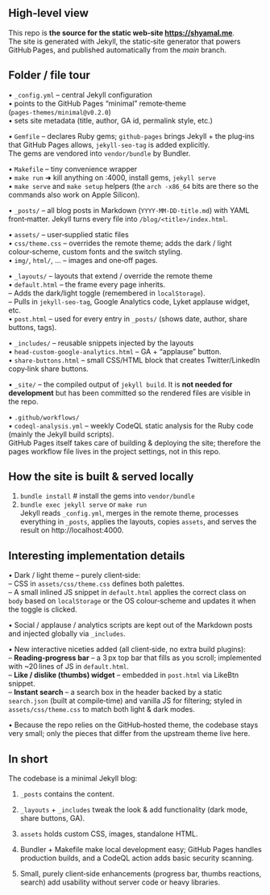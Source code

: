 High‑level view  
---------------  
This repo is **the source for the static web‑site https://shyamal.me**.  
The site is generated with Jekyll, the static‑site generator that powers GitHub Pages, and published automatically from the *main* branch.

Folder / file tour  
------------------  
• `_config.yml` – central Jekyll configuration  
  • points to the GitHub Pages “minimal” remote‑theme (`pages‑themes/minimal@v0.2.0`)  
  • sets site metadata (title, author, GA id, permalink style, etc.)  

• `Gemfile` – declares Ruby gems; `github‑pages` brings Jekyll + the plug‑ins that GitHub Pages allows, `jekyll‑seo‑tag` is added explicitly.  
  The gems are vendored into `vendor/bundle` by Bundler.

• `Makefile` – tiny convenience wrapper  
  • `make run`  ➜ kill anything on :4000, install gems, `jekyll serve`  
  • `make serve` and `make setup` helpers (the `arch -x86_64` bits are there so the commands also work on Apple Silicon).

• `_posts/` – all blog posts in Markdown (`YYYY‑MM‑DD‑title.md`) with YAML front‑matter. Jekyll turns every file into `/blog/<title>/index.html`.

• `assets/` – user‑supplied static files  
  • `css/theme.css` – overrides the remote theme; adds the dark / light colour‑scheme, custom fonts and the switch styling.  
  • `img/`, `html/`, … – images and one‑off pages.

• `_layouts/` – layouts that extend / override the remote theme  
  • `default.html` – the frame every page inherits.  
    – Adds the dark/light toggle (remembered in `localStorage`).  
    – Pulls in `jekyll-seo-tag`, Google Analytics code, Lyket applause widget, etc.  
  • `post.html` – used for every entry in `_posts/` (shows date, author, share buttons, tags).  

• `_includes/` – reusable snippets injected by the layouts  
  • `head-custom-google-analytics.html` – GA + “applause” button.  
  • `share-buttons.html` – small CSS/HTML block that creates Twitter/LinkedIn copy‑link share buttons.

• `_site/` – the compiled output of `jekyll build`. It is **not needed for development** but has been committed so the rendered files are visible in the repo.

• `.github/workflows/`  
  • `codeql-analysis.yml` – weekly CodeQL static analysis for the Ruby code (mainly the Jekyll build scripts).  
  GitHub Pages itself takes care of building & deploying the site; therefore the pages workflow file lives in the project settings, not in this repo.

How the site is built & served locally  
--------------------------------------  
1. `bundle install`                       # install the gems into `vendor/bundle`  
2. `bundle exec jekyll serve` or `make run`  
   Jekyll reads `_config.yml`, merges in the remote theme, processes everything in `_posts`, applies the layouts, copies `assets`, and serves the result on http://localhost:4000.

Interesting implementation details  
----------------------------------  
• Dark / light theme – purely client‑side:  
  – CSS in `assets/css/theme.css` defines both palettes.  
  – A small inlined JS snippet in `default.html` applies the correct class on `body` based on `localStorage` or the OS colour‑scheme and updates it when the toggle is clicked.

• Social / applause / analytics scripts are kept out of the Markdown posts and injected globally via `_includes`.

• New interactive niceties added (all client‑side, no extra build plugins):  
  – **Reading‑progress bar** – a 3 px top bar that fills as you scroll; implemented with ~20 lines of JS in `default.html`.  
  – **Like / dislike (thumbs) widget** – embedded in `post.html` via LikeBtn snippet.  
  – **Instant search** – a search box in the header backed by a static `search.json` (built at compile‑time) and vanilla JS for filtering; styled in `assets/css/theme.css` to match both light & dark modes.

• Because the repo relies on the GitHub‑hosted theme, the codebase stays very small; only the pieces that differ from the upstream theme live here.

In short  
--------  
The codebase is a minimal Jekyll blog:

1. `_posts` contains the content.  
2. `_layouts` + `_includes` tweak the look & add functionality (dark mode, share buttons, GA).  
3. `assets` holds custom CSS, images, standalone HTML.  
4. Bundler + Makefile make local development easy; GitHub Pages handles production builds, and a CodeQL action adds basic security scanning.

5. Small, purely client‑side enhancements (progress bar, thumbs reactions, search) add usability without server code or heavy libraries.